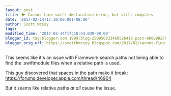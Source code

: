 ```yaml
---
layout: post
title: 🐦 Cannot find swift declaration error, but still compiles
date: '2017-02-14T17:10:00.001-08:00'
author: Scott McCoy
tags: 
modified_time: '2017-02-14T17:10:54.039-08:00'
blogger_id: tag:blogger.com,1999:blog-250956833460526415.post-96089827048284986
blogger_orig_url: https://scotthmccoy.blogspot.com/2017/02/cannot-find-swift-declaration-error-but.html
---
```


This seems like it's an issue with Framework search paths not being able to find the .swiftmodule files when a relative path is used.

This guy discovered that spaces in the path make it break: https://forums.developer.apple.com/thread/46904

But it seems like relative paths *at all* cause the issue.
